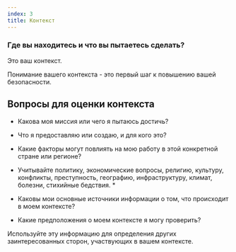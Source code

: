 ```yaml
---
index: 3
title: Контекст
---
```

### Где вы находитесь и что вы пытаетесь сделать?

Это ваш контекст.

Понимание вашего контекста - это первый шаг к повышению вашей безопасности.

## Вопросы для оценки контекста

* Какова моя миссия или чего я пытаюсь достичь?
* Что я предоставляю или создаю, и для кого это?
* Какие факторы могут повлиять на мою работу в этой конкретной стране или регионе?

* Учитывайте политику, экономические вопросы, религию, культуру, конфликты, преступность, географию, инфраструктуру, климат, болезни, стихийные бедствия. *

* Каковы мои основные источники информации о том, что происходит в моем контексте?
* Какие предположения о моем контексте я могу проверить?

Используйте эту информацию для определения других заинтересованных сторон, участвующих в вашем контексте.